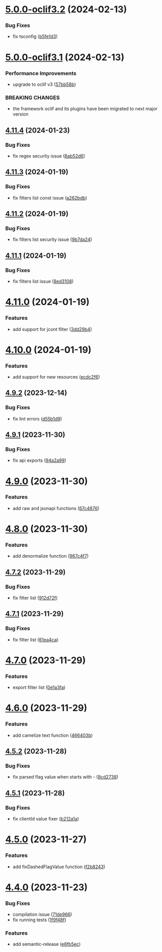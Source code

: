 # [5.0.0-oclif3.2](https://github.com/commercelayer/commercelayer-cli-core/compare/v5.0.0-oclif3.1...v5.0.0-oclif3.2) (2024-02-13)


### Bug Fixes

* fix tsconfig ([b5fe1d3](https://github.com/commercelayer/commercelayer-cli-core/commit/b5fe1d3bbadb41d9c45d0efdb567adba5ee074fc))

# [5.0.0-oclif3.1](https://github.com/commercelayer/commercelayer-cli-core/compare/v4.11.4...v5.0.0-oclif3.1) (2024-02-13)


### Performance Improvements

* upgrade to oclif v3 ([57bb58b](https://github.com/commercelayer/commercelayer-cli-core/commit/57bb58bc5744686743920071b5631fe57153695c))


### BREAKING CHANGES

* the framework oclif and its plugins have been migrated to next major version

## [4.11.4](https://github.com/commercelayer/commercelayer-cli-core/compare/v4.11.3...v4.11.4) (2024-01-23)


### Bug Fixes

* fix regex security issue ([8ab52d6](https://github.com/commercelayer/commercelayer-cli-core/commit/8ab52d625cdbfa43ac3d8b55fcdc1e6efedee020))

## [4.11.3](https://github.com/commercelayer/commercelayer-cli-core/compare/v4.11.2...v4.11.3) (2024-01-19)


### Bug Fixes

* fix filters list const issue ([a262bdb](https://github.com/commercelayer/commercelayer-cli-core/commit/a262bdb2fc4a9c55c916f8e1dd824091885ee487))

## [4.11.2](https://github.com/commercelayer/commercelayer-cli-core/compare/v4.11.1...v4.11.2) (2024-01-19)


### Bug Fixes

* fix filters list security issue ([9b7da24](https://github.com/commercelayer/commercelayer-cli-core/commit/9b7da24b358383a578ec5bb587add85c6c710eae))

## [4.11.1](https://github.com/commercelayer/commercelayer-cli-core/compare/v4.11.0...v4.11.1) (2024-01-19)


### Bug Fixes

* fix filters list issue ([8ed3108](https://github.com/commercelayer/commercelayer-cli-core/commit/8ed3108512f91d61ab270a864c8f42ebd2a6a6a7))

# [4.11.0](https://github.com/commercelayer/commercelayer-cli-core/compare/v4.10.0...v4.11.0) (2024-01-19)


### Features

* add support for jcont filter ([3dd29b4](https://github.com/commercelayer/commercelayer-cli-core/commit/3dd29b40178fe34d728f05e69d5a599c1fcc6784))

# [4.10.0](https://github.com/commercelayer/commercelayer-cli-core/compare/v4.9.2...v4.10.0) (2024-01-19)


### Features

* add support for new resources ([ecdc2f6](https://github.com/commercelayer/commercelayer-cli-core/commit/ecdc2f6aeddd1c155c37f5dd28d60e002e70c422))

## [4.9.2](https://github.com/commercelayer/commercelayer-cli-core/compare/v4.9.1...v4.9.2) (2023-12-14)


### Bug Fixes

* fix lint errors ([d55b1d9](https://github.com/commercelayer/commercelayer-cli-core/commit/d55b1d98537010784d4feb6e7ac2cc9fdfdf5985))

## [4.9.1](https://github.com/commercelayer/commercelayer-cli-core/compare/v4.9.0...v4.9.1) (2023-11-30)


### Bug Fixes

* fix api exports ([94a2a99](https://github.com/commercelayer/commercelayer-cli-core/commit/94a2a99a862308944cc86684f587ba8bb72741e7))

# [4.9.0](https://github.com/commercelayer/commercelayer-cli-core/compare/v4.8.0...v4.9.0) (2023-11-30)


### Features

* add raw and jsonapi functions ([67c4876](https://github.com/commercelayer/commercelayer-cli-core/commit/67c48764744668b01542d8ed4339ed793be01dbb))

# [4.8.0](https://github.com/commercelayer/commercelayer-cli-core/compare/v4.7.2...v4.8.0) (2023-11-30)


### Features

* add denormalize function ([967c4f7](https://github.com/commercelayer/commercelayer-cli-core/commit/967c4f7d07cacdcccf16df3144bd4c9ad9b9a0b1))

## [4.7.2](https://github.com/commercelayer/commercelayer-cli-core/compare/v4.7.1...v4.7.2) (2023-11-29)


### Bug Fixes

* fix filter list ([912d72f](https://github.com/commercelayer/commercelayer-cli-core/commit/912d72fff5cc3e39f60a50b9bd428a43d47c133a))

## [4.7.1](https://github.com/commercelayer/commercelayer-cli-core/compare/v4.7.0...v4.7.1) (2023-11-29)


### Bug Fixes

* fix filter list ([61ea4ca](https://github.com/commercelayer/commercelayer-cli-core/commit/61ea4cabd97d3768cd4c11ace216e6c6e0d0817f))

# [4.7.0](https://github.com/commercelayer/commercelayer-cli-core/compare/v4.6.0...v4.7.0) (2023-11-29)


### Features

* export filter list ([0e1a3fa](https://github.com/commercelayer/commercelayer-cli-core/commit/0e1a3fa9ec7152d65ecf32f9b321d0833467c574))

# [4.6.0](https://github.com/commercelayer/commercelayer-cli-core/compare/v4.5.2...v4.6.0) (2023-11-29)


### Features

* add camelize text function ([466403b](https://github.com/commercelayer/commercelayer-cli-core/commit/466403b4a77bb0f37a6171956cd3dbe736201d4c))

## [4.5.2](https://github.com/commercelayer/commercelayer-cli-core/compare/v4.5.1...v4.5.2) (2023-11-28)


### Bug Fixes

* fix parsed flag value when starts with - ([8cd2738](https://github.com/commercelayer/commercelayer-cli-core/commit/8cd2738209b48d401174aaefe8e360f1f6a0e4f3))

## [4.5.1](https://github.com/commercelayer/commercelayer-cli-core/compare/v4.5.0...v4.5.1) (2023-11-28)


### Bug Fixes

* fix clientId value fixer ([b212a1a](https://github.com/commercelayer/commercelayer-cli-core/commit/b212a1a827e0db99128f56c76f8b2fde219238b9))

# [4.5.0](https://github.com/commercelayer/commercelayer-cli-core/compare/v4.4.0...v4.5.0) (2023-11-27)


### Features

* add fixDashedFlagValue function ([f2b8243](https://github.com/commercelayer/commercelayer-cli-core/commit/f2b82439fc69d721caea872da99e170d0135afa0))

# [4.4.0](https://github.com/commercelayer/commercelayer-cli-core/compare/v4.3.3...v4.4.0) (2023-11-23)


### Bug Fixes

* compilation issue ([71de966](https://github.com/commercelayer/commercelayer-cli-core/commit/71de9663af4eda69dd4e9d4cbbb16bc7ddd9f18d))
* fix running tests ([1f9f48f](https://github.com/commercelayer/commercelayer-cli-core/commit/1f9f48f7e080e6c0b6ecd80bc3cd4e11a9ca26ff))


### Features

* add semantic-release ([e6fb5ec](https://github.com/commercelayer/commercelayer-cli-core/commit/e6fb5ec26efb64cb200afe39d58633b82562b06a))
